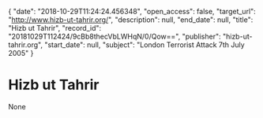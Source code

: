 {
  "date": "2018-10-29T11:24:24.456348", 
  "open_access": false, 
  "target_url": "http://www.hizb-ut-tahrir.org/", 
  "description": null, 
  "end_date": null, 
  "title": "Hizb ut Tahrir", 
  "record_id": "20181029T112424/9cBb8thecVbLWHqN/0/Qow==", 
  "publisher": "hizb-ut-tahrir.org", 
  "start_date": null, 
  "subject": "London Terrorist Attack 7th July 2005"
}

# Hizb ut Tahrir

None